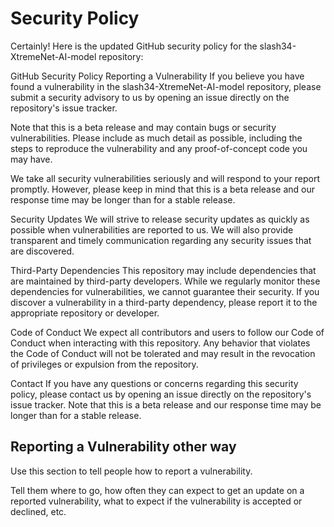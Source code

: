 # Security Policy
Certainly! Here is the updated GitHub security policy for the slash34-XtremeNet-AI-model repository:

GitHub Security Policy
Reporting a Vulnerability
If you believe you have found a vulnerability in the slash34-XtremeNet-AI-model repository, please submit a security advisory to us by opening an issue directly on the repository's issue tracker.

Note that this is a beta release and may contain bugs or security vulnerabilities. Please include as much detail as possible, including the steps to reproduce the vulnerability and any proof-of-concept code you may have.

We take all security vulnerabilities seriously and will respond to your report promptly. However, please keep in mind that this is a beta release and our response time may be longer than for a stable release.

Security Updates
We will strive to release security updates as quickly as possible when vulnerabilities are reported to us. We will also provide transparent and timely communication regarding any security issues that are discovered.

Third-Party Dependencies
This repository may include dependencies that are maintained by third-party developers. While we regularly monitor these dependencies for vulnerabilities, we cannot guarantee their security. If you discover a vulnerability in a third-party dependency, please report it to the appropriate repository or developer.

Code of Conduct
We expect all contributors and users to follow our Code of Conduct when interacting with this repository. Any behavior that violates the Code of Conduct will not be tolerated and may result in the revocation of privileges or expulsion from the repository.

Contact
If you have any questions or concerns regarding this security policy, please contact us by opening an issue directly on the repository's issue tracker. Note that this is a beta release and our response time may be longer than for a stable release.

## Reporting a Vulnerability other way

Use this section to tell people how to report a vulnerability.

Tell them where to go, how often they can expect to get an update on a
reported vulnerability, what to expect if the vulnerability is accepted or
declined, etc.
